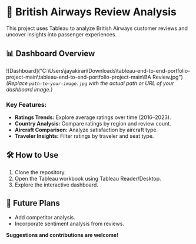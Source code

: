 # 🛫 British Airways Review Analysis

This project uses Tableau to analyze British Airways customer reviews and uncover insights into passenger experiences.  

## 📊 Dashboard Overview  
![Dashboard]("C:\Users\jayakiran\Downloads\tableau-end-to-end-portfolio-project-main\tableau-end-to-end-portfolio-project-main\BA Review.jpg")  
*(Replace `path-to-your-image.jpg` with the actual path or URL of your dashboard image.)*  

### Key Features:  
- **Ratings Trends:** Explore average ratings over time (2016–2023).  
- **Country Analysis:** Compare ratings by region and review count.  
- **Aircraft Comparison:** Analyze satisfaction by aircraft type.  
- **Traveler Insights:** Filter ratings by traveler and seat type.  

## 🛠️ How to Use  
1. Clone the repository.  
2. Open the Tableau workbook using Tableau Reader/Desktop.  
3. Explore the interactive dashboard.  

## 🚀 Future Plans  
- Add competitor analysis.  
- Incorporate sentiment analysis from reviews.  

**Suggestions and contributions are welcome!**
